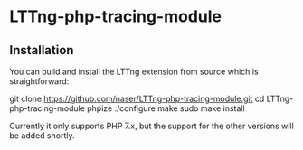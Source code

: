 # LTTng-php-tracing-module

## Installation

You can build and install the LTTng extension from source which is straightforward:

  git clone https://github.com/naser/LTTng-php-tracing-module.git
  cd LTTng-php-tracing-module
  phpize
  ./configure
  make
  sudo make install

Currently it only supports PHP 7.x, but the support for the other versions will be added shortly.




